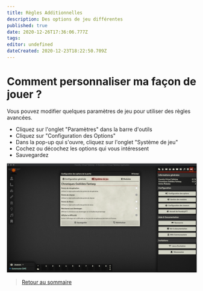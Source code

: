 ```yaml
---
title: Règles Additionnelles 
description: Des options de jeu différentes
published: true
date: 2020-12-26T17:36:06.777Z
tags: 
editor: undefined
dateCreated: 2020-12-23T18:22:50.709Z
---
```


# Comment personnaliser ma façon de jouer ?
Vous pouvez modifier quelques paramètres de jeu pour utiliser des règles avancées.

- Cliquez sur l'onglet "Paramètres" dans la barre d'outils
- Cliquez sur "Configuration des Options"
- Dans la pop-up qui s'ouvre, cliquez sur l'onglet "Système de jeu"
- Cochez ou décochez les options qui vous intéressent
- Sauvegardez

![customrules.png](/images/chroniquesoubliees/customisation/customrules.png)

> [Retour au sommaire](/fr/systemes/fr-chrooubliees)